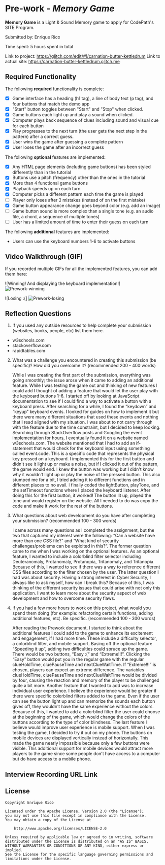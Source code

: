 # Pre-work - _Memory Game_

**Memory Game** is a Light & Sound Memory game to apply for CodePath's SITE Program.

Submitted by: Enrique Rico

Time spent: 5 hours spent in total

Link to project: https://glitch.com/edit/#!/carnation-butter-kettledrum
Link to actual site: https://carnation-butter-kettledrum.glitch.me

## Required Functionality

The following **required** functionality is complete:

- [x] Game interface has a heading (h1 tag), a line of body text (p tag), and four buttons that match the demo app
- [x] "Start" button toggles between "Start" and "Stop" when clicked.
- [x] Game buttons each light up and play a sound when clicked.
- [x] Computer plays back sequence of clues including sound and visual cue for each button
- [x] Play progresses to the next turn (the user gets the next step in the pattern) after a correct guess.
- [x] User wins the game after guessing a complete pattern
- [x] User loses the game after an incorrect guess

The following **optional** features are implemented:

- [x] Any HTML page elements (including game buttons) has been styled differently than in the tutorial
- [x] Buttons use a pitch (frequency) other than the ones in the tutorial
- [x] More than 4 functional game buttons
- [x] Playback speeds up on each turn
- [x] Computer picks a different pattern each time the game is played
- [ ] Player only loses after 3 mistakes (instead of on the first mistake)
- [x] Game button appearance change goes beyond color (e.g. add an image)
- [ ] Game button sound is more complex than a single tone (e.g. an audio file, a chord, a sequence of multiple tones)
- [ ] User has a limited amount of time to enter their guess on each turn

The following **additional** features are implemented:

- Users can use the keyboard numbers 1-6 to activate buttons

## Video Walkthrough (GIF)

If you recorded multiple GIFs for all the implemented features, you can add them here:

![Winning! And displaying the keyboard implementation!] ![Prework-winning](https://user-images.githubusercontent.com/49778407/161368714-7c90f5c9-ef4c-4023-b7e5-09dc6c68f7e0.gif)

![Losing :(] ![Prework-losing](https://user-images.githubusercontent.com/49778407/161368732-177e0141-8a4c-4ba3-8c15-21f75743b99b.gif)

## Reflection Questions

1. If you used any outside resources to help complete your submission (websites, books, people, etc) list them here.

- w3schools.com
- stackoverflow.com
- rapidtables.com

2. What was a challenge you encountered in creating this submission (be specific)? How did you overcome it? (recommended 200 - 400 words)

   While I was creating the first part of the submission, everything was going smoothly; the issue arose when it came to adding an additional feature. While I was testing the game out and thinking of new features I could add I thought of adding a feature that would let the user play with the keyboard buttons 1-6. I started off by looking at JavaScript documentation to see if I could find a way to activate a button with a keyboard press. After searching for a while, I found the “keydown” and “keyup” keyboard events. I looked for guides on how to implement it but there were many different situations that used these events and nothing that I read aligned with my situation. I was about to not carry through with the feature due to the time constraint, but I decided to keep looking. Searching through StackOverflow posts and Googling the event implementation for hours, I eventually found it on a website named w3schools.com. The website mentioned that I had to add an if-statement that would check for the keyboard input using something called event.code. This is a specific code that represents the physical key pressed on a keyboard. I implemented this for the first button and didn't see it light up or make a noise, but if I clicked it out of the pattern, the game would end. I knew the button was working but I didn't know why it wouldn't light up or play the noise of the pressed button. This also stumped me for a bit, I tried adding it to different functions and in different places to no avail. I finally coded the lightButton, playTone, and the setTimeout functions where I placed the keyboard listener. After doing this for the first button, it worked! The button lit up, played the tone and would register on the website. All I needed to do was copy the code and make it work for the rest of the buttons.

3. What questions about web development do you have after completing your submission? (recommended 100 - 300 words)

   I came across many questions as I completed the assignment, but the two that captured my interest were the following: “Can a website have more than one CSS file?” and “What kind of security challenges/problems can be exploited in this?”. The former question came to me when I was working on the optional features. As an optional feature, I wanted to include a colorblind filter selector including Deuteranomaly, Protanomaly, Protanopia, Tritanomaly, and Tritanopia. Because of this, I wanted to see if there was a way to reference different CSS files according to the filter chosen by the user. The latter question I had was about security. Having a strong interest in Cyber Security, I always like to ask myself, how can I break this? Because of this, I was thinking of the different security issues that could arise with not only this application. I want to learn more about the security aspect of web development and how to overcome security flaws.

4. If you had a few more hours to work on this project, what would you spend them doing (for example: refactoring certain functions, adding additional features, etc). Be specific. (recommended 100 - 300 words)

   After reading the Prework document, I started to think about the additional features I could add to the game to enhance its excitement and engagement, if I had more time. These include a difficulty selector, a colorblind filter, and mobile support. Basing off the optional feature “Speeding it up”, adding two difficulties could spruce up the game. There would be two buttons, “Easy :(“ and “Extreme!!!”. Clicking the “Easy” button would put you in the regular game with the regular clueHoldTime, cluePauseTime and nextClueWaitTime. If “Extreme!!!” is chosen, players can expect an extreme difference. The variables clueHoldTime, cluePauseTime and nextClueWaitTime would be divided by four, causing the reaction and memory of the player to be challenged quite a bit more. Another feature that I wanted to add was to increase individual user experience. I believe the experience would be greater if there were specific colorblind filters added to the game. Even if the user can see the button light up and can memorize the sounds each button gives off, they wouldn't have the same experience without the colors. Because of this, I wanted to add a colorblind filter the user could choose at the beginning of the game, which would change the colors of the buttons according to the type of color blindness. The last feature I believe would improve user experience is mobile support. When I was testing the game, I decided to try it out on my phone. The buttons on mobile devices are displayed vertically instead of horizontally. This made the game nearly impossible because only a few buttons were visible. This additional support for mobile devices would attract more players to the game since some people don't have access to a computer but do have access to a mobile phone.

## Interview Recording URL Link

<!-- [My 5-minute Interview Recording] https://www.loom.com/share/70eca7c7d7d24ce4ba1c0ed5d106c6c6--> 



## License

    Copyright Enrique Rico

    Licensed under the Apache License, Version 2.0 (the "License");
    you may not use this file except in compliance with the License.
    You may obtain a copy of the License at

        http://www.apache.org/licenses/LICENSE-2.0

    Unless required by applicable law or agreed to in writing, software
    distributed under the License is distributed on an "AS IS" BASIS,
    WITHOUT WARRANTIES OR CONDITIONS OF ANY KIND, either express or implied.
    See the License for the specific language governing permissions and
    limitations under the License.
